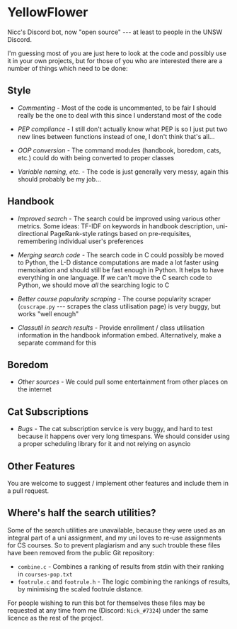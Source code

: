 # YellowFlower

Nicc's Discord bot, now "open source" --- at least to people in the UNSW Discord.

I'm guessing most of you are just here to look at the code and possibly use it in your own projects, but for those of you who are interested there are a number of things which need to be done:

## Style

* _Commenting_ - Most of the code is uncommented, to be fair I should really be the one to deal with this since I understand most of the code

* _PEP compliance_ - I still don't actually know what PEP is so I just put two new lines between functions instead of one, I don't think that's all...

* _OOP conversion_ - The command modules (handbook, boredom, cats, etc.) could do with being converted to proper classes

* _Variable naming, etc._ - The code is just generally very messy, again this should probably be my job...

## Handbook

* _Improved search_ - The search could be improved using various other metrics. Some ideas: TF-IDF on keywords in handbook description, uni-directional PageRank-style ratings based on pre-requisites, remembering individual user's preferences

* _Merging search code_ - The search code in C could possibly be moved to Python, the L-D distance computations are made a lot faster using memoisation and should still be fast enough in Python. It helps to have everything in one language. If we can't move the C search code to Python, we should move _all_ the searching logic to C

* _Better course popularity scraping_ - The course popularity scraper (`cuscrape.py` --- scrapes the class utilisation page) is very buggy, but works "well enough"

* _Classutil in search results_ - Provide enrollment / class utilisation information in the handbook information embed. Alternatively, make a separate command for this

## Boredom

* _Other sources_ - We could pull some entertainment from other places on the internet

## Cat Subscriptions

* _Bugs_ - The cat subscription service is very buggy, and hard to test because it happens over very long timespans. We should consider using a proper scheduling library for it and not relying on asyncio

## Other Features

You are welcome to suggest / implement other features and include them in a pull request.

## Where's half the search utilities?

Some of the search utilities are unavailable, because they were used as an integral part of a uni assignment, and my uni loves to re-use assignments for CS courses. So to prevent plagiarism and any such trouble these files have been removed from the public Git repository:

* `combine.c` - Combines a ranking of results from stdin with their ranking in `courses-pop.txt`
* `footrule.c` and `footrule.h` - The logic combining the rankings of results, by minimising the scaled footrule distance.

For people wishing to run this bot for themselves these files may be requested at any time from me (Discord: `Nick_#7324`) under the same licence as the rest of the project.